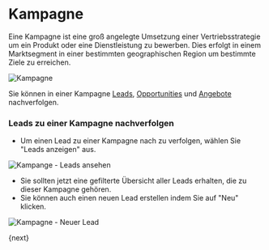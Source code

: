 <!-- add-breadcrumbs -->
# Kampagne


Eine Kampagne ist eine groß angelegte Umsetzung einer Vertriebsstrategie um ein Produkt oder eine Dienstleistung zu bewerben. Dies erfolgt in einem Marktsegment in einer bestimmten geographischen Region um bestimmte Ziele zu erreichen.

<img class="screenshot" alt="Kampagne" src="{{docs_base_url}}/assets/img/crm/campaign.png">

Sie können in einer Kampagne [Leads](/docs/user/manual/de/CRM/lead.html), [Opportunities](/docs/user/manual/de/CRM/opportunity.html) und [Angebote](/docs/user/manual/de/selling/quotation.html) nachverfolgen.

### Leads zu einer Kampagne nachverfolgen

* Um einen Lead zu einer Kampagne nach zu verfolgen, wählen Sie "Leads anzeigen" aus.

<img class="screenshot" alt="Kampange - Leads ansehen" src="{{docs_base_url}}/assets/img/crm/campaign-view-leads.png">

* Sie sollten jetzt eine gefilterte Übersicht aller Leads erhalten, die zu dieser Kampagne gehören.
* Sie können auch einen neuen Lead erstellen indem Sie auf "Neu" klicken.

<img class="screenshot" alt="Kampagne - Neuer Lead" src="{{docs_base_url}}/assets/img/crm/campaign-new-lead.png">

{next}
